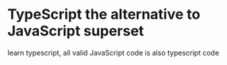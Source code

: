 # TypeScript the alternative to JavaScript superset

learn typescript, all valid JavaScript code is also typescript code
